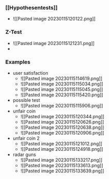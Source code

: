 ### [[Hypothesentests]]
+ ![[Pasted image 20230115120122.png]]

### Z-Test
+ ![[Pasted image 20230115121231.png]]
+  

### Examples 
+ user satisfaction 
	+ ![[Pasted image 20230115114619.png]]
	+ ![[Pasted image 20230115115034.png]]
	+ ![[Pasted image 20230115115045.png]]
	+ ![[Pasted image 20230115115420.png]]
+ possible test
	+ ![[Pasted image 20230115115906.png]]
+ unfair coin
	+ ![[Pasted image 20230115120344.png]]
	+ ![[Pasted image 20230115120626.png]]
	+ ![[Pasted image 20230115120638.png]]
	+ ![[Pasted image 20230115120906.png]]
+ unfair coin 2
	+ ![[Pasted image 20230115121012.png]]
	+ ![[Pasted image 20230115124918.png]]
+ radar guns
	+ ![[Pasted image 20230115133217.png]]
	+ ![[Pasted image 20230115133613.png]]
	+ ![[Pasted image 20230115133639.png]]



